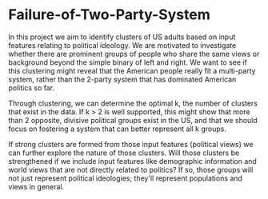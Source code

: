 # Failure-of-Two-Party-System
In this project we aim to identify clusters of US adults based on input features relating to political ideology. We are motivated to investigate whether there are prominent groups of people who share the same views or background beyond the simple binary of left and right. We want to see if this clustering might reveal that the American people really fit a multi-party system, rather than the 2-party system that has dominated American politics so far.

Through clustering, we can determine the optimal k, the number of clusters that exist in the data. If k > 2 is well supported, this might show that more than 2 opposite, divisive political groups exist in the US, and that we should focus on fostering a system that can better represent all k groups.

If strong clusters are formed from those input features (political views) we can further explore the nature of those clusters. Will those clusters be strengthened if we include input features like demographic information and world views that are not directly related to politics? If so, those groups will not just represent political ideologies; they'll represent populations and views in general.
